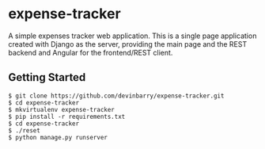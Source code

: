 expense-tracker
===============

A simple expenses tracker web application.
This is a single page application created with Django as the server, providing
the main page and the REST backend and Angular for the frontend/REST client.


## Getting Started ##

    $ git clone https://github.com/devinbarry/expense-tracker.git
    $ cd expense-tracker
    $ mkvirtualenv expense-tracker 
    $ pip install -r requirements.txt
    $ cd expense-tracker
    $ ./reset
    $ python manage.py runserver

